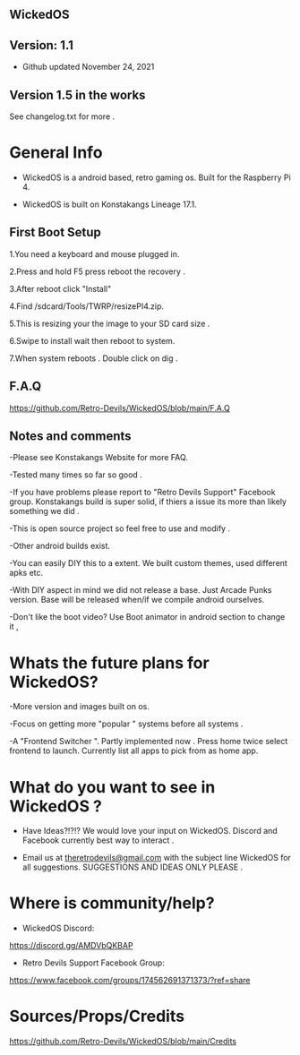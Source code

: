 
## WickedOS 

## Version: 1.1 

- Github updated November 24, 2021 

## Version 1.5 in the works 

See changelog.txt for more .

# General Info 

- WickedOS is a android based, retro gaming os. Built for the Raspberry Pi 4.

- WickedOS is built on Konstakangs Lineage 17.1.
  
## First Boot Setup 

1.You need a keyboard and mouse plugged in.

2.Press and hold F5 press reboot the recovery .

3.After reboot click "Install"

4.Find /sdcard/Tools/TWRP/resizePI4.zip.

5.This is resizing your the image to your SD card size . 

6.Swipe to install wait then reboot to system.

7.When system reboots . Double click on dig .

## F.A.Q

https://github.com/Retro-Devils/WickedOS/blob/main/F.A.Q

## Notes and comments 

-Please see Konstakangs Website for more FAQ.

-Tested many times so far so good . 

-If you have problems please report to "Retro Devils Support" Facebook group. Konstakangs build is super solid, if thiers a issue its more than likely something we did .

-This is open source project so feel free to use and modify .

-Other android builds exist.

-You can easily DIY this to a extent. We built custom themes, used different apks etc. 

-With DIY aspect in mind we did not release a base. Just Arcade Punks version. Base will be released when/if we compile android ourselves. 

-Don't like the boot video? Use Boot animator in android section to change it , 


# Whats the future plans for WickedOS?

-More version and images built on os. 

-Focus on getting more  "popular " systems before all systems .

-A "Frontend Switcher ". Partly implemented now . Press home twice select frontend to launch. Currently list all apps to pick from as home app.

# What do you want to see in WickedOS ?

- Have Ideas?!?!? We would love your input on WickedOS.  Discord and Facebook currently best way to interact .

- Email us at theretrodevils@gmail.com with the subject line WickedOS for all suggestions. SUGGESTIONS AND IDEAS ONLY PLEASE . 


# Where is community/help? 

- WickedOS Discord:

https://discord.gg/AMDVbQKBAP 

- Retro Devils Support Facebook Group: 

https://www.facebook.com/groups/174562691371373/?ref=share


# Sources/Props/Credits

https://github.com/Retro-Devils/WickedOS/blob/main/Credits
